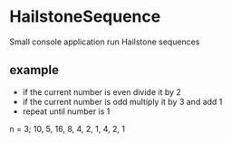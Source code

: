# HailstoneSequence
Small console application run Hailstone sequences

## example
* if the current number is even divide it by 2
* if the current number is odd multiply it by 3 and add 1
* repeat until number is 1

n = 3; 10, 5, 16, 8, 4, 2, 1, 4, 2, 1
